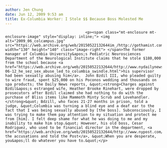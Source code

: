 ```yaml
---
author: Jen Chung
date: Jun 12, 2009 9:53 am
title: Ex-Columbia Worker: I Stole $$ Because Boss Molested Me
---
```


	
										<p><span class="mt-enclosure mt-enclosure-image" style="display: inline;"> <img alt="2009_06_colcampus.jpg" src="https://web.archive.org/web/20150522132644im_/http://gothamist.com/attachments/jen/2009_06_colcampus.jpg" width="130" height="140" class="image-right"> </span>The former manager of Columbia University&apos;s Pediatric Neurosciences Department of the Neurological Institute claims that he stole $180,000 from the school because <a href="https://web.archive.org/web/20150522132644/http://www.nydailynews.com/news/ny_crime/2009/06/12/2009-06-12_he_sez_sex_abuse_led_to_columbia_swindle.html">his supervisor had been sexually abusing him</a>.  John Bzdil III, who pleaded guilty to wire fraud, spent $25,000 on his Poconos wedding and thousands on spa products; the Daily News reports, &quot;<strong>Charges against Bzdil&apos;s estranged wife, Heather Brooke Rinehart, were dropped by prosecutors after Bzdil claimed she had nothing to do with the purchase of Bliss items like Mammoth Minty Scrub and Lovehandler.</strong>&quot; Bdzill, who faces 21-27 months in prison, told a judge, &quot;Columbia was turning a blind eye and a deaf ear to the fact that I was being sexually abused by [the boss]. Subconsciously, I was trying to make them pay attention to my situation and protect me from [him]. I felt deep shame for what he was doing to me and my inability to make him stop.&quot; However, his old boss, Cesar Rodriguez, who used to be financial director in the department, <a href="https://web.archive.org/web/20150522132644/http://www.nypost.com/seven/06122009/news/regionalnews/manhattan/columbia_sex_claim_173838.htm">denied the accusations and told the Post</a>, &quot;When you are desperate, you&apos;ll do whatever you have to.&quot;</p>					
										
									
				